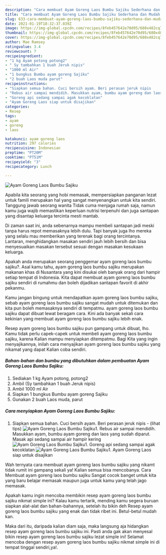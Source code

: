 ```yaml
---
description: "Cara membuat Ayam Goreng Laos Bumbu Sajiku Sederhana dan Mudah Dibuat"
title: "Cara membuat Ayam Goreng Laos Bumbu Sajiku Sederhana dan Mudah Dibuat"
slug: 633-cara-membuat-ayam-goreng-laos-bumbu-sajiku-sederhana-dan-mudah-dibuat
date: 2021-01-19T18:32:37.839Z
image: https://img-global.cpcdn.com/recipes/8feb457642e70d95/680x482cq70/ayam-goreng-laos-bumbu-sajiku-foto-resep-utama.jpg
thumbnail: https://img-global.cpcdn.com/recipes/8feb457642e70d95/680x482cq70/ayam-goreng-laos-bumbu-sajiku-foto-resep-utama.jpg
cover: https://img-global.cpcdn.com/recipes/8feb457642e70d95/680x482cq70/ayam-goreng-laos-bumbu-sajiku-foto-resep-utama.jpg
author: Mae Ramsey
ratingvalue: 3.4
reviewcount: 7
recipeingredient:
- "1 kg Ayam potong potong2"
- " Sy tambahkan 1 buah Jeruk nipis"
- "1000 ml Air"
- "1 bungkus Bumbu ayam goreng Sajiku"
- "2 buah Laos muda parut"
recipeinstructions:
- "Siapkan semua bahan. Cuci bersih ayam. Beri perasan jeruk nipis           (lihat tips)"
- "Rebus air sampai mendidih. Masukkan ayam, bumbu ayam goreng dan laos yang sudah diparut. Masak api sedang sampai air hampir kering"
- "Goreng api sedang sampai agak kecoklatan"
- "Ayam Goreng Laos siap untuk disajikan"
categories:
- Resep
tags:
- ayam
- goreng
- laos

katakunci: ayam goreng laos 
nutrition: 297 calories
recipecuisine: Indonesian
preptime: "PT20M"
cooktime: "PT51M"
recipeyield: "3"
recipecategory: Lunch

---
```



![Ayam Goreng Laos Bumbu Sajiku](https://img-global.cpcdn.com/recipes/8feb457642e70d95/680x482cq70/ayam-goreng-laos-bumbu-sajiku-foto-resep-utama.jpg)

Apabila kita seorang yang hobi memasak, mempersiapkan panganan lezat untuk famili merupakan hal yang sangat menyenangkan untuk kita sendiri. Tanggung jawab seorang  wanita Tidak cuma menjaga rumah saja, namun kamu juga wajib memastikan keperluan nutrisi terpenuhi dan juga santapan yang disantap keluarga tercinta mesti mantab.

Di zaman  saat ini, anda sebenarnya mampu membeli santapan jadi meski tanpa harus repot memasaknya lebih dulu. Tapi banyak juga lho mereka yang selalu mau memberikan yang terenak bagi orang tercintanya. Lantaran, menghidangkan masakan sendiri jauh lebih bersih dan bisa menyesuaikan masakan tersebut sesuai dengan masakan kesukaan keluarga. 



Apakah anda merupakan seorang penggemar ayam goreng laos bumbu sajiku?. Asal kamu tahu, ayam goreng laos bumbu sajiku merupakan makanan khas di Nusantara yang kini disukai oleh banyak orang dari hampir setiap tempat di Indonesia. Kita dapat membuat ayam goreng laos bumbu sajiku sendiri di rumahmu dan boleh dijadikan santapan favorit di akhir pekanmu.

Kamu jangan bingung untuk mendapatkan ayam goreng laos bumbu sajiku, sebab ayam goreng laos bumbu sajiku sangat mudah untuk ditemukan dan kita pun boleh memasaknya sendiri di tempatmu. ayam goreng laos bumbu sajiku dapat dibuat lewat beragam cara. Kini ada banyak sekali cara kekinian yang membuat ayam goreng laos bumbu sajiku lebih enak.

Resep ayam goreng laos bumbu sajiku pun gampang untuk dibuat, lho. Kamu tidak perlu capek-capek untuk membeli ayam goreng laos bumbu sajiku, karena Kalian mampu menyiapkan ditempatmu. Bagi Kita yang ingin menyajikannya, inilah cara menyajikan ayam goreng laos bumbu sajiku yang nikamat yang dapat Kalian coba sendiri.

<!--inarticleads1-->

##### Bahan-bahan dan bumbu yang dibutuhkan dalam pembuatan Ayam Goreng Laos Bumbu Sajiku:

1. Sediakan 1 kg Ayam potong, potong2
1. Ambil  (Sy tambahkan 1 buah Jeruk nipis)
1. Ambil 1000 ml Air
1. Siapkan 1 bungkus Bumbu ayam goreng Sajiku
1. Gunakan 2 buah Laos muda, parut




<!--inarticleads2-->

##### Cara menyiapkan Ayam Goreng Laos Bumbu Sajiku:

1. Siapkan semua bahan. Cuci bersih ayam. Beri perasan jeruk nipis -           (lihat tips)
<img src="https://img-global.cpcdn.com/steps/8a03f46f2a66e33a/160x128cq70/ayam-goreng-laos-bumbu-sajiku-langkah-memasak-1-foto.jpg" alt="Ayam Goreng Laos Bumbu Sajiku">1. Rebus air sampai mendidih. Masukkan ayam, bumbu ayam goreng dan laos yang sudah diparut. Masak api sedang sampai air hampir kering
<img src="https://img-global.cpcdn.com/steps/816eef61004cf21d/160x128cq70/ayam-goreng-laos-bumbu-sajiku-langkah-memasak-2-foto.jpg" alt="Ayam Goreng Laos Bumbu Sajiku">1. Goreng api sedang sampai agak kecoklatan
<img src="https://img-global.cpcdn.com/steps/f769a37df1d0b1b9/160x128cq70/ayam-goreng-laos-bumbu-sajiku-langkah-memasak-3-foto.jpg" alt="Ayam Goreng Laos Bumbu Sajiku">1. Ayam Goreng Laos siap untuk disajikan




Wah ternyata cara membuat ayam goreng laos bumbu sajiku yang nikamt tidak rumit ini gampang sekali ya! Kalian semua bisa mencobanya. Cara Membuat ayam goreng laos bumbu sajiku Sangat cocok banget untuk kita yang baru belajar memasak maupun juga untuk kamu yang telah jago memasak.

Apakah kamu ingin mencoba membikin resep ayam goreng laos bumbu sajiku nikmat simple ini? Kalau kamu tertarik, mending kamu segera buruan siapkan alat-alat dan bahan-bahannya, setelah itu bikin deh Resep ayam goreng laos bumbu sajiku yang enak dan tidak ribet ini. Betul-betul mudah kan. 

Maka dari itu, daripada kalian diam saja, maka langsung aja hidangkan resep ayam goreng laos bumbu sajiku ini. Pasti anda gak akan menyesal bikin resep ayam goreng laos bumbu sajiku lezat simple ini! Selamat mencoba dengan resep ayam goreng laos bumbu sajiku nikmat simple ini di tempat tinggal sendiri,ya!.

